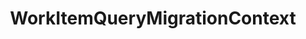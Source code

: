 ---
optionsClassName: WorkItemQueryMigrationConfig
optionsClassFullName: MigrationTools._EngineV1.Configuration.Processing.WorkItemQueryMigrationConfig
configurationSamples:
- name: default
  description: 
  code: >-
    {
      "$type": "WorkItemQueryMigrationConfig",
      "Enabled": false,
      "PrefixProjectToNodes": false,
      "SharedFolderName": "Shared Queries",
      "SourceToTargetFieldMappings": null,
      "Enrichers": null
    }
  sampleFor: MigrationTools._EngineV1.Configuration.Processing.WorkItemQueryMigrationConfig
description: This processor can migrate queries for work items. Only shared queries are included. Personal queries can't migrate with this tool.
className: WorkItemQueryMigrationContext
typeName: Processors
architecture: v1
options:
- parameterName: Enabled
  type: Boolean
  description: missng XML code comments
  defaultValue: missng XML code comments
- parameterName: Enrichers
  type: List
  description: A list of enrichers that can augment the proccessing of the data
  defaultValue: missng XML code comments
- parameterName: PrefixProjectToNodes
  type: Boolean
  description: Prefix your iterations and areas with the project name. If you have enabled this in `NodeStructuresMigrationConfig` you must do it here too.
  defaultValue: false
- parameterName: SharedFolderName
  type: String
  description: The name of the shared folder, made a parameter incase it every needs to be edited
  defaultValue: none
- parameterName: SourceToTargetFieldMappings
  type: Dictionary
  description: Any field mappings
  defaultValue: none
status: preview
processingTarget: Shared Queries
classFile: /src/VstsSyncMigrator.Core/Execution/MigrationContext/WorkItemQueryMigrationContext.cs
optionsClassFile: /src/MigrationTools/_EngineV1/Configuration/Processing/WorkItemQueryMigrationConfig.cs

redirectFrom: []
layout: reference
toc: true
permalink: /Reference/v1/Processors/WorkItemQueryMigrationContext/
title: WorkItemQueryMigrationContext
categories:
- Processors
- v1
topics:
- topic: notes
  path: /docs/Reference/v1/Processors/WorkItemQueryMigrationContext-notes.md
  exists: false
  markdown: ''
- topic: introduction
  path: /docs/Reference/v1/Processors/WorkItemQueryMigrationContext-introduction.md
  exists: false
  markdown: ''

---